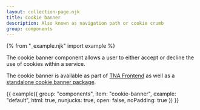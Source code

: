 ```yaml
---
layout: collection-page.njk
title: Cookie banner
description: Also known as navigation path or cookie crumb
group: components
---
```


{% from "_example.njk" import example %}

The cookie banner component allows a user to either accept or decline the use of cookies within a service.

The cookie banner is available as part of [TNA Frontend](https://www.npmjs.com/package/@nationalarchives/frontend) as well as a [standalone cookie banner package](https://www.npmjs.com/package/@nationalarchives/frontend-cookie-banner).

{{ example({ group: "components", item: "cookie-banner", example: "default", html: true, nunjucks: true, open: false, noPadding: true }) }}
